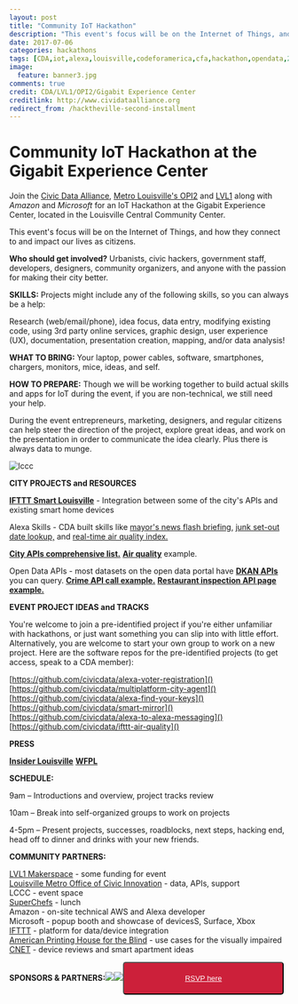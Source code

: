 ```yaml
---
layout: post
title: "Community IoT Hackathon"
description: "This event's focus will be on the Internet of Things, and how they connect to and impact our lives as citizens. All Urbanists, civic hackers, government staff, developers, designers, community organizers, and anyone with the passion for making their city better shoudl come join in the fun."
date: 2017-07-06
categories: hackathons
tags: [CDA,iot,alexa,louisville,codeforamerica,cfa,hackathon,opendata,2017,Kentucky]
image:
  feature: banner3.jpg
comments: true
credit: CDA/LVL1/OPI2/Gigabit Experience Center
creditlink: http://www.cividataalliance.org
redirect_from: /hacktheville-second-installment
---
```


# Community IoT Hackathon at the Gigabit Experience Center
Join the [Civic Data Alliance](http://www.civicdataalliance.org/), [Metro Louisville's OPI2](https://louisvilleky.gov/government/performance-improvement-innovation) and [LVL1](http://www.lvl1.org/) along with _Amazon_ and _Microsoft_ for an IoT Hackathon at the Gigabit Experience Center, located in the Louisville Central Community Center.

This event's focus will be on the Internet of Things, and how they connect to and impact our lives as citizens.

__Who should get involved?__  Urbanists, civic hackers, government staff, developers, designers, community organizers, and anyone with the passion for making their city better.

__SKILLS:__ Projects might include any of the following skills, so you can always be a help:

Research (web/email/phone), idea focus, data entry, modifying existing code, using 3rd party online services, graphic design, user experience (UX), documentation, presentation creation, mapping, and/or data analysis!  

__WHAT TO BRING:__ Your laptop, power cables, software, smartphones, chargers, monitors, mice, ideas, and self.

__HOW TO PREPARE:__ Though we will be working together to build actual skills and apps for IoT during the event, if you are non-technical, we still need your help.  

During the event entrepreneurs, marketing, designers, and regular citizens can help steer the direction of the project, explore great ideas, and work on the presentation in order to communicate the idea clearly. Plus there is always data to munge.  

![lccc](/images/lccc.png)


__CITY PROJECTS and RESOURCES__  

[__IFTTT Smart Louisville__](https://ifttt.com/smartlouisville) - Integration between some of the city's APIs and existing smart home devices  

Alexa Skills - CDA built skills like [mayor's news flash briefing,](https://alexa.amazon.com/spa/index.html#skills/dp/B01N5EN3TA/?ref=skill_dsk_skb_ys_3) [junk set-out date lookup,](https://alexa.amazon.com/spa/index.html#skills/dp/B01NAMHHDY/?ref=skill_dsk_skb_ys_0) and [real-time air quality index.](https://alexa.amazon.com/spa/index.html#skills/dp/B06VSXKF6P/?ref=skill_dsk_skb_ys_2)   

[__City APIs comprehensive list.__](https://github.com/LouisvilleMetro/lky-api-doc) [__Air quality__](https://data.louisvilleky.gov/dataset/local-air-quality-api) example.  

Open Data APIs - most datasets on the open data portal have [__DKAN APIs__](http://dkan.readthedocs.io/en/latest/apis/datastore-api.html#parameters) you can query. [__Crime API call example.__](https://data.louisvilleky.gov/dataset/crime-data) [__Restaurant inspection API page example.__](https://data.louisvilleky.gov/node/8316/api)  

__EVENT PROJECT IDEAS and TRACKS__  

You're welcome to join a pre-identified project if you're either unfamiliar with hackathons, or just want something you can slip into with little effort. Alternatively, you are welcome to start your own group to work on a new project. Here are the software repos for the pre-identified projects (to get access, speak to a CDA member):  

[https://github.com/civicdata/alexa-voter-registration]()
[https://github.com/civicdata/multiplatform-city-agent]()  
[https://github.com/civicdata/alexa-find-your-keys]()  [https://github.com/civicdata/smart-mirror]()     
[https://github.com/civicdata/alexa-to-alexa-messaging]()  [https://github.com/civicdata/ifttt-air-quality]()  

__PRESS__  

[__Insider Louisville__](https://insiderlouisville.com/metro/vision/join-the-iot-hackathon/)
[__WFPL__](http://wfpl.org/day-long-hackathon-turns-techies-loose-louisvilles-problems/)  

__SCHEDULE:__

9am – Introductions and overview, project tracks review  

10am – Break into self-organized groups to work on projects  

4-5pm – Present projects, successes, roadblocks, next steps, hacking end, head off to dinner and drinks with your new friends.


__COMMUNITY PARTNERS:__

[LVL1  Makerspace](http://www.lvl1.org) - some funding for event  
[Louisville Metro Office of Civic Innovation](https://louisvilleky.gov/government/performance-improvement-innovation) - data, APIs, support  
LCCC - event space  
[SuperChefs](http://eatsuperchefs.com) - lunch  
Amazon - on-site technical AWS and Alexa developer  
Microsoft - popup booth and showcase of devicesS, Surface, Xbox   
[IFTTT](https://ifttt.com/smartlouisville) - platform for data/device integration  
[American Printing House for the Blind](http://www.aph.org) - use cases for the visually impaired  
[CNET](https://www.cnet.com) - device reviews and smart apartment ideas  

__SPONSORS & PARTNERS:__<img src="/images/amazon.jpg"><img src="/images/microsoft.jpg"><button class="button" target="_blank" style="color: #ffffff;border-radius: 5px; background: #cc203a; padding: 20px; width: 290px; text-align:center;" alt="Register Here!" title="hackathon tickets"><a style="color: #ffffff" href="https://www.meetup.com/Louisville-Civic-Data-Alliance/events/241383507/">RSVP here</a></button>
